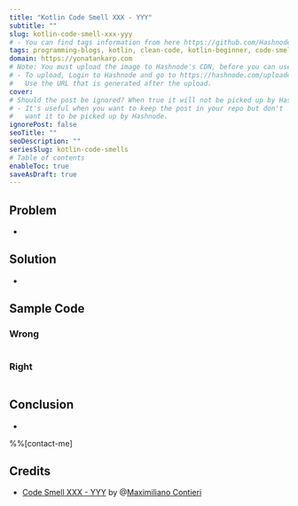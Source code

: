 ```yaml
---
title: "Kotlin Code Smell XXX - YYY"
subtitle: ""
slug: kotlin-code-smell-xxx-yyy
# - You can find tags information from here https://github.com/Hashnode/support/blob/main/misc/tags.json
tags: programming-blogs, kotlin, clean-code, kotlin-beginner, code-smell-1
domain: https://yonatankarp.com
# Note: You must upload the image to Hashnode's CDN, before you can use it here.
# - To upload, Login to Hashnode and go to https://hashnode.com/uploader
#   Use the URL that is generated after the upload.
cover: 
# Should the post be ignored? When true it will not be picked up by Hashnode.
# - It's useful when you want to keep the post in your repo but don't
#   want it to be picked up by Hashnode.
ignorePost: false
seoTitle: ""
seoDescription: ""
seriesSlug: kotlin-code-smells
# Table of contents
enableToc: true
saveAsDraft: true
---
```


## Problem

-

## Solution

-

## Sample Code

### Wrong

```kotlin

```

### Right

```kotlin

```

## Conclusion

-

%%[contact-me]

## Credits

- [Code Smell XXX - YYY]() by @[Maximiliano Contieri](@mcsee)
